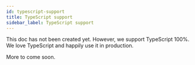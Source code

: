 ```yaml
---
id: typescript-support
title: TypeScript support
sidebar_label: TypeScript support
---
```


This doc has not been created yet. However, we support TypeScript 100%. We love TypeScript and happily use it in production.

More to come soon.
